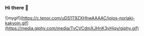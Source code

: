 ### Hi there 👋

<!--
**DanilDuck/DanilDuck** is a ✨ _special_ ✨ repository because its `README.md` (this file) appears on your GitHub profile.

Here are some ideas to get you started:

- 🔭 I’m currently working on ...
- 🌱 I’m currently learning ...
- 👯 I’m looking to collaborate on ...
- 🤔 I’m looking for help with ...
- 💬 Ask me about ...
- 📫 How to reach me: ...
- 😄 Pronouns: ...
- ⚡ Fun fact: ...
-->
![mygif](https://c.tenor.com/uDS1T9ZXHhwAAAAC/jojos-noriaki-kakyoin.gif](https://media.giphy.com/media/TyCVCdmXJHnK3yHjqy/giphy.gif)
